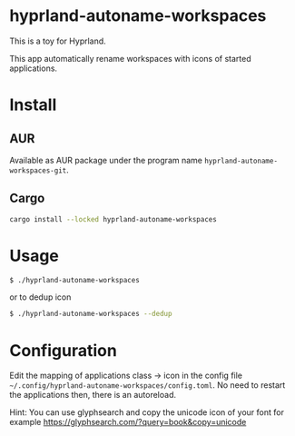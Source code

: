 # hyprland-autoname-workspaces

This is a toy for Hyprland.

This app automatically rename workspaces with icons of started applications.

# Install

## AUR

Available as AUR package under the program name `hyprland-autoname-workspaces-git`.

## Cargo

```bash
cargo install --locked hyprland-autoname-workspaces
```

# Usage

```bash
$ ./hyprland-autoname-workspaces
```

or to dedup icon

```bash
$ ./hyprland-autoname-workspaces --dedup
```

# Configuration

Edit the mapping of applications class -> icon in the config file `~/.config/hyprland-autoname-workspaces/config.toml`.
No need to restart the applications then, there is an autoreload.

Hint: You can use glyphsearch and copy the unicode icon of your font for example https://glyphsearch.com/?query=book&copy=unicode
